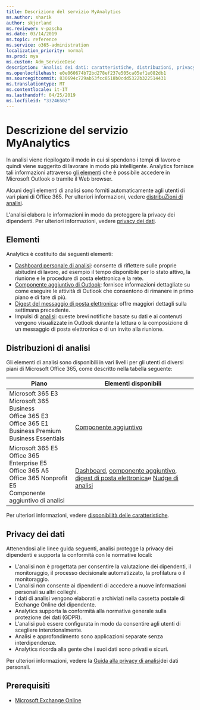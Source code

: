 ```yaml
---
title: Descrizione del servizio MyAnalytics
ms.author: sharik
author: skjerland
ms.reviewer: v-pascha
ms.date: 03/14/2019
ms.topic: reference
ms.service: o365-administration
localization_priority: normal
ms.prod: mya
ms.custom: Adm_ServiceDesc
description: 'Analisi dei dati: caratteristiche, distribuzioni, privacy e prerequisiti'
ms.openlocfilehash: e0e060674b72bd278ef237e505ca05ef1e082db1
ms.sourcegitcommit: 830694c729ab53fcc8518b0cdd5322b322514431
ms.translationtype: MT
ms.contentlocale: it-IT
ms.lasthandoff: 04/25/2019
ms.locfileid: "33246502"
---
```

# <a name="myanalytics-service-description"></a>Descrizione del servizio MyAnalytics

In analisi viene riepilogato il modo in cui si spendono i tempi di lavoro e quindi viene suggerito di lavorare in modo più intelligente. Analytics fornisce tali informazioni attraverso [gli elementi](#elements) che è possibile accedere in Microsoft Outlook o tramite il Web browser.

Alcuni degli elementi di analisi sono forniti automaticamente agli utenti di vari piani di Office 365. Per ulteriori informazioni, vedere [distribuZioni di analisi](#myanalytics-distributions).  

L'analisi elabora le informazioni in modo da proteggere la privacy dei dipendenti. Per ulteriori informazioni, vedere [privacy dei dati](#data-privacy).

## <a name="elements"></a>Elementi

Analytics è costituito dai seguenti elementi:

* [Dashboard personale di analisi](https://docs.microsoft.com/workplace-analytics/myanalytics/use/dashboard): consente di riflettere sulle proprie abitudini di lavoro, ad esempio il tempo disponibile per lo stato attivo, la riunione e le procedure di posta elettronica e la rete.
* [Componente aggiuntivo di Outlook](https://docs.microsoft.com/workplace-analytics/myanalytics/use/add-in): fornisce informazioni dettagliate su come eseguire le attività di Outlook che consentono di rimanere in primo piano e di fare di più.
* [Digest del messaggio di posta elettronica](https://docs.microsoft.com/workplace-analytics/myanalytics/use/email-digest): offre maggiori dettagli sulla settimana precedente.
* Impulsi di [analisi](https://docs.microsoft.com/workplace-analytics/myanalytics/use/mya-notifications): queste brevi notifiche basate su dati e ai contenuti vengono visualizzate in Outlook durante la lettura o la composizione di un messaggio di posta elettronica o di un invito alla riunione.

## <a name="myanalytics-distributions"></a>Distribuzioni di analisi

Gli elementi di analisi sono disponibili in vari livelli per gli utenti di diversi piani di Microsoft Office 365, come descritto nella tabella seguente:

| Piano | Elementi disponibili |
| --- | --- |
| Microsoft 365 E3</br>Microsoft 365 Business</br>Office 365 E3</br>Office 365 E1</br>Business Premium</br>Business Essentials | </br></br></br>[Componente aggiuntivo](https://docs.microsoft.com/en-us/workplace-analytics/myanalytics/use/add-in) |
| Microsoft 365 E5</br>Office 365 Enterprise E5</br>Office 365 A5</br>Office 365 Nonprofit E5</br>Componente aggiuntivo di analisi | </br>[Dashboard](https://docs.microsoft.com/en-us/workplace-analytics/myanalytics/use/dashboard), [componente aggiuntivo](https://docs.microsoft.com/en-us/workplace-analytics/myanalytics/use/add-in), [digest di posta elettronica](https://docs.microsoft.com/en-us/workplace-analytics/myanalytics/use/email-digest)e [Nudge di analisi](https://docs.microsoft.com/en-us/workplace-analytics/myanalytics/use/mya-notifications) |

Per ulteriori informazioni, vedere [disponibilità delle caratteristiche](https://docs.microsoft.com/workplace-analytics/myanalytics/overview/plans-environments).

## <a name="data-privacy"></a>Privacy dei dati

Attenendosi alle linee guida seguenti, analisi protegge la privacy dei dipendenti e supporta la conformità con le normative locali:

* L'analisi non è progettata per consentire la valutazione dei dipendenti, il monitoraggio, il processo decisionale automatizzato, la profilatura o il monitoraggio.
* L'analisi non consente ai dipendenti di accedere a nuove informazioni personali su altri colleghi.
* I dati di analisi vengono elaborati e archiviati nella cassetta postale di Exchange Online del dipendente.
* Analytics supporta la conformità alla normativa generale sulla protezione dei dati (GDPR).
* L'analisi può essere configurata in modo da consentire agli utenti di scegliere intenzionalmente.
* Analisi e approfondimento sono applicazioni separate senza interdipendenze.
* Analytics ricorda alla gente che i suoi dati sono privati e sicuri.

Per ulteriori informazioni, vedere la [Guida alla privacy di analisi](https://docs.microsoft.com/workplace-analytics/myanalytics/overview/privacy-guide)dei dati personali.

## <a name="prerequisites"></a>Prerequisiti

* [Microsoft Exchange Online](https://docs.microsoft.com/office365/servicedescriptions/exchange-online-service-description/exchange-online-service-description)
